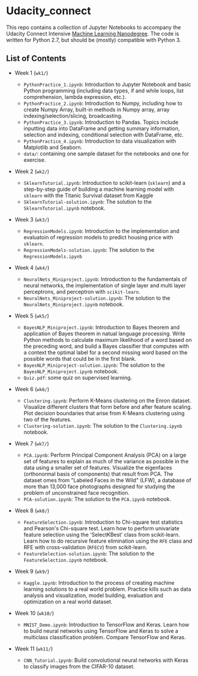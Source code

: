 # Udacity_connect

This repo contains a collection of Jupyter Notebooks to accompany the Udacity Connect Intensive [Machine Learning Nanodegree](https://www.udacity.com/course/machine-learning-engineer-nanodegree--nd009). The code is written for Python 2.7, but should be (mostly) compatible with Python 3.  

## List of Contents 
- Week 1 (`wk1/`)  
	- `PythonPractice_1.ipynb`: Introduction to Jupyter Notebook and basic Python programming (including data types, if and while loops, list comprehension, lambda expression, etc.).    
	- `PythonPractice_2.ipynb`: Introduction to Numpy, including how to create Numpy Array, built-in methods in Numpy array, array indexing/selection/slicing, broadcasting.   
	- `PythonPractice_3.ipynb`: Introduction to Pandas. Topics include inputting data into DataFrame and getting summary information, selection and indexing, conditional selection with DataFrame, etc.  
	- `PythonPractice_4.ipynb`: Introduction to data visualization with Matplotlib and Seaborn.  
	- `data/`: containing one sample dataset for the notebooks and one for exercise.  

- Week 2 (`wk2/`)  
	- `SklearnTutorial.ipynb`: Introduction to scikit-learn (`sklearn`) and a step-by-step guide of building a machine learning model with `sklearn` with the Titanic Survival dataset from Kaggle
	- `SklearnTutorial-solution.ipynb`: The solution to the `SklearnTutorial.ipynb` notebook.

- Week 3 (`wk3/`)  
	- `RegressionModels.ipynb`: Introduction to the implementation and evaluatoin of regression models to predict housing price with `sklearn`.    
	- `RegressionModels-solution.ipynb`: The solution to the `RegressionModels.ipynb`

- Week 4 (`wk4/`)  
	- `NeuralNets_Miniproject.ipynb`: Introduction to the fundamentals of neural networks, the implementation of single layer and multi layer perceptrons, and perceptron with `scikit-learn`.    
	- `NeuralNets_Miniproject-solution.ipynb`: The solution to the `NeuralNets_Miniproject.ipynb` notebook. 


- Week 5 (`wk5/`)  
	- `BayesNLP_Miniproject.ipynb`: Introduction to Bayes theorem and application of Bayes theorem in natual language processing. Write Python methods to calculate maximum likelihood of a word based on the preceding word, and build a Bayes classifier that computes with a context the optimal label for a second missing word based on the possible words that could be in the first blank.    
	- `BayesNLP_Miniproject-solution.ipynb`: The solution to the `BayesNLP_Miniproject.ipynb` notebook. 
	- `Quiz.pdf`: some quiz on supervised learning. 


- Week 6 (`wk6/`)   
	- `Clustering.ipynb`: Perform K-Means clustering on the Enron dataset. Visualize different clusters that form before and after feature scaling. Plot decision boundaries that arise from K-Means clustering using two of the features.      
	- `Clustering-solution.ipynb`: The solution to the `Clustering.ipynb` notebook. 


- Week 7 (`wk7/`)  
	- `PCA.ipynb`: Perform Principal Component Analysis (PCA) on a large set of features to explain as much of the variance as possible in the data using a smaller set of features. Visualize the eigenfaces (orthonormal basis of components) that result from PCA. The dataset omes from "Labeled Faces in the Wild" (LFW), a database of more than 13,000 face photographs designed for studying the problem of unconstrained face recognition.  
	- `PCA-solution.ipynb`: The solution to the `PCA.ipynb` notebook. 


- Week 8 (`wk8/`)  
	- `FeatureSelection.ipynb`: Introduction to Chi-square test statistics and Pearson's Chi-square test. Learn how to perform univariate feature selection using the 'SelectKBest' class from scikit-learn. Learn how to do recursive feature elimination using the `RFE` class and RFE with cross-validation (`RFECV`) from scikit-learn. 
	- `FeatureSelection-solution.ipynb`: The solution to the `FeatureSelection.ipynb` notebook. 


- Week 9 (`wk9/`) 
	- `Kaggle.ipynb`: Introduction to the process of creating machine learning solutions to a real world problem. Practice kills such as data analysis and visualization, model building, evaluation and optimization on a real world dataset.  

- Week 10 (`wk10/`)
	- `MNIST_Demo.ipynb`: Introduction to TensorFlow and Keras. Learn how to build neural networks using TensorFlow and Keras to solve a multiclass classification problem. Compare TensorFlow and Keras.  

- Week 11 (`wk11/`)
	- `CNN_Tutorial.ipynb`: Build convolutional neural networks with Keras to classify images from the CIFAR-10 dataset.

	


